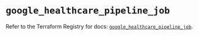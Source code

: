 # `google_healthcare_pipeline_job`

Refer to the Terraform Registry for docs: [`google_healthcare_pipeline_job`](https://registry.terraform.io/providers/hashicorp/google/6.46.0/docs/resources/healthcare_pipeline_job).

